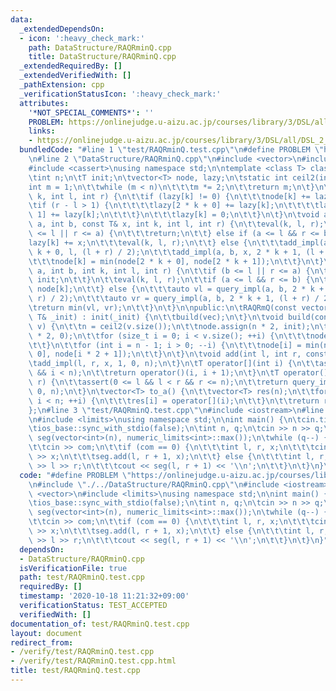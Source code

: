 ```yaml
---
data:
  _extendedDependsOn:
  - icon: ':heavy_check_mark:'
    path: DataStructure/RAQRminQ.cpp
    title: DataStructure/RAQRminQ.cpp
  _extendedRequiredBy: []
  _extendedVerifiedWith: []
  _pathExtension: cpp
  _verificationStatusIcon: ':heavy_check_mark:'
  attributes:
    '*NOT_SPECIAL_COMMENTS*': ''
    PROBLEM: https://onlinejudge.u-aizu.ac.jp/courses/library/3/DSL/all/DSL_2_H
    links:
    - https://onlinejudge.u-aizu.ac.jp/courses/library/3/DSL/all/DSL_2_H
  bundledCode: "#line 1 \"test/RAQRminQ.test.cpp\"\n#define PROBLEM \"https://onlinejudge.u-aizu.ac.jp/courses/library/3/DSL/all/DSL_2_H\"\
    \n#line 2 \"DataStructure/RAQRminQ.cpp\"\n#include <vector>\n#include <algorithm>\n\
    #include <cassert>\nusing namespace std;\n\ntemplate <class T> class RAQRmQ {\n\
    \tint n;\n\tT init;\n\tvector<T> node, lazy;\n\tstatic int ceil2(int n) {\n\t\t\
    int m = 1;\n\t\twhile (m < n)\n\t\t\tm *= 2;\n\t\treturn m;\n\t}\n\tvoid eval(int\
    \ k, int l, int r) {\n\t\tif (lazy[k] != 0) {\n\t\t\tnode[k] += lazy[k];\n\t\t\
    \tif (r - l > 1) {\n\t\t\t\tlazy[2 * k + 0] += lazy[k];\n\t\t\t\tlazy[2 * k +\
    \ 1] += lazy[k];\n\t\t\t}\n\t\t\tlazy[k] = 0;\n\t\t}\n\t}\n\tvoid add_impl(int\
    \ a, int b, const T& x, int k, int l, int r) {\n\t\teval(k, l, r);\n\t\tif (b\
    \ <= l || r <= a) {\n\t\t\treturn;\n\t\t} else if (a <= l && r <= b) {\n\t\t\t\
    lazy[k] += x;\n\t\t\teval(k, l, r);\n\t\t} else {\n\t\t\tadd_impl(a, b, x, 2 *\
    \ k + 0, l, (l + r) / 2);\n\t\t\tadd_impl(a, b, x, 2 * k + 1, (l + r) / 2, r);\n\
    \t\t\tnode[k] = min(node[2 * k + 0], node[2 * k + 1]);\n\t\t}\n\t}\n\tT query_impl(int\
    \ a, int b, int k, int l, int r) {\n\t\tif (b <= l || r <= a) {\n\t\t\treturn\
    \ init;\n\t\t}\n\t\teval(k, l, r);\n\t\tif (a <= l && r <= b) {\n\t\t\treturn\
    \ node[k];\n\t\t} else {\n\t\t\tauto vl = query_impl(a, b, 2 * k + 0, l, (l +\
    \ r) / 2);\n\t\t\tauto vr = query_impl(a, b, 2 * k + 1, (l + r) / 2, r);\n\t\t\
    \treturn min(vl, vr);\n\t\t}\n\t}\n\npublic:\n\tRAQRmQ(const vector<T>& vec, const\
    \ T& _init) : init(_init) {\n\t\tbuild(vec);\n\t}\n\tvoid build(const vector<T>&\
    \ v) {\n\t\tn = ceil2(v.size());\n\t\tnode.assign(n * 2, init);\n\t\tlazy.assign(n\
    \ * 2, 0);\n\t\tfor (size_t i = 0; i < v.size(); ++i) {\n\t\t\tnode[i + n] = v[i];\n\
    \t\t}\n\t\tfor (int i = n - 1; i > 0; --i) {\n\t\t\tnode[i] = min(node[i * 2 +\
    \ 0], node[i * 2 + 1]);\n\t\t}\n\t}\n\tvoid add(int l, int r, const T& x) {\n\t\
    \tadd_impl(l, r, x, 1, 0, n);\n\t}\n\tT operator[](int i) {\n\t\tassert(0 <= i\
    \ && i < n);\n\t\treturn operator()(i, i + 1);\n\t}\n\tT operator()(int l, int\
    \ r) {\n\t\tassert(0 <= l && l < r && r <= n);\n\t\treturn query_impl(l, r, 1,\
    \ 0, n);\n\t}\n\tvector<T> to_a() {\n\t\tvector<T> res(n);\n\t\tfor (int i = 0;\
    \ i < n; ++i) {\n\t\t\tres[i] = operator[](i);\n\t\t}\n\t\treturn res;\n\t}\n\
    };\n#line 3 \"test/RAQRminQ.test.cpp\"\n#include <iostream>\n#line 5 \"test/RAQRminQ.test.cpp\"\
    \n#include <limits>\nusing namespace std;\n\nint main() {\n\tcin.tie(nullptr);\n\
    \tios_base::sync_with_stdio(false);\n\tint n, q;\n\tcin >> n >> q;\n\tRAQRmQ<int>\
    \ seg(vector<int>(n), numeric_limits<int>::max());\n\twhile (q--) {\n\t\tint com;\n\
    \t\tcin >> com;\n\t\tif (com == 0) {\n\t\t\tint l, r, x;\n\t\t\tcin >> l >> r\
    \ >> x;\n\t\t\tseg.add(l, r + 1, x);\n\t\t} else {\n\t\t\tint l, r;\n\t\t\tcin\
    \ >> l >> r;\n\t\t\tcout << seg(l, r + 1) << '\\n';\n\t\t}\n\t}\n}\n"
  code: "#define PROBLEM \"https://onlinejudge.u-aizu.ac.jp/courses/library/3/DSL/all/DSL_2_H\"\
    \n#include \"./../DataStructure/RAQRminQ.cpp\"\n#include <iostream>\n#include\
    \ <vector>\n#include <limits>\nusing namespace std;\n\nint main() {\n\tcin.tie(nullptr);\n\
    \tios_base::sync_with_stdio(false);\n\tint n, q;\n\tcin >> n >> q;\n\tRAQRmQ<int>\
    \ seg(vector<int>(n), numeric_limits<int>::max());\n\twhile (q--) {\n\t\tint com;\n\
    \t\tcin >> com;\n\t\tif (com == 0) {\n\t\t\tint l, r, x;\n\t\t\tcin >> l >> r\
    \ >> x;\n\t\t\tseg.add(l, r + 1, x);\n\t\t} else {\n\t\t\tint l, r;\n\t\t\tcin\
    \ >> l >> r;\n\t\t\tcout << seg(l, r + 1) << '\\n';\n\t\t}\n\t}\n}"
  dependsOn:
  - DataStructure/RAQRminQ.cpp
  isVerificationFile: true
  path: test/RAQRminQ.test.cpp
  requiredBy: []
  timestamp: '2020-10-18 11:21:32+09:00'
  verificationStatus: TEST_ACCEPTED
  verifiedWith: []
documentation_of: test/RAQRminQ.test.cpp
layout: document
redirect_from:
- /verify/test/RAQRminQ.test.cpp
- /verify/test/RAQRminQ.test.cpp.html
title: test/RAQRminQ.test.cpp
---
```

